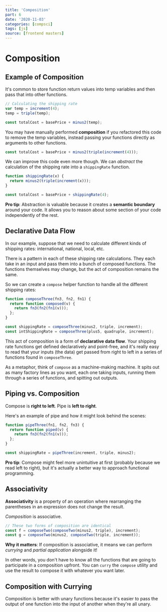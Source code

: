 ```yaml
---
title: 'Composition'
part: 6
date: '2020-11-03'
categories: [compsci]
tags: [js]
source: [frontend masters]
---
```


# Composition

## Example of Composition

It's common to store function return values into temp variables and then pass that into other functions.

```js
// Calculating the shipping rate
var temp = increment(4);
temp = triple(temp);

const totalCost = basePrice + minus2(temp);
```

You may have manually performed **composition** if you refactored this code to remove the temp variables, instead passing your functions directly as arguments to other functions.

```js
const totalCost = basePrice + minus2(triple(increment(4)));
```

We can improve this code even more though. We can _abstract_ the calculation of the shipping rate into a `shippingRate` function.

```js
function shippingRate(x) {
  return minus2(triple(increment(x)));
}

const totalCost = basePrice + shippingRate(4);
```

**Pro tip**: Abstraction is valuable because it creates a **semantic boundary** around your code. It allows you to reason about some section of your code independently of the rest.

## Declarative Data Flow

In our example, suppose that we need to calculate different kinds of shipping rates: international, national, local, etc.

There is a pattern in each of these shipping rate calculations. They each take in an input and pass them into a bunch of composed functions. The functions themselves may change, but the act of composition remains the same.

So we can create a `compose` helper function to handle all the different shipping rates:

```js
function composeThree(fn3, fn2, fn1) {
  return function composed(v) {
    return fn3(fn2(fn1(v)));
  };
}

const shippingRate = composeThree(minus2, triple, increment);
const intShippingRate = composeThree(plus5, quadruple, increment);
```

This act of composition is a form of **declarative data flow**. Your shipping rate functions get defined declaratively and point-free, and it's really easy to read that your inputs (the data) get passed from right to left in a series of functions found in `composeThree`.

As a metaphor, think of `compose` as a machine-making machine. It spits out as many factory lines as you want, each one taking inputs, running them through a series of functions, and spitting out outputs.

## Piping vs. Composition

Compose is **right to left**. Pipe is **left to right**.

Here's an example of pipe and how it might look behind the scenes:

```js
function pipeThree(fn1, fn2, fn3) {
  return function piped(v) {
    return fn3(fn2(fn1(v)));
  };
}

const shippingRate = pipeThree(increment, triple, minus2);
```

**Pro tip**: Compose might feel more unintuitive at first (probably because we read left to right), but it's actually a better way to approach functional programming.

## Associativity

**Associativity** is a property of an operation where rearranging the parentheses in an expression does not change the result.

_Composition_ is associative.

```js
// These two forms of composition are identical
const f = composeTwo(composeTwo(minus2, triple), increment);
const g = composeTwo(minus2, composeTwo(triple, increment));
```

**Why it matters**: If composition is associative, it means we can perform _currying_ and _partial application_ alongside it!

In other words, you don't have to know all the functions that are going to participate in a composition upfront. You can `curry` the `compose` utility and use the result to compose it with whatever you want later.

## Composition with Currying

Composition is better with unary functions because it's easier to pass the output of one function into the input of another when they're all unary.

